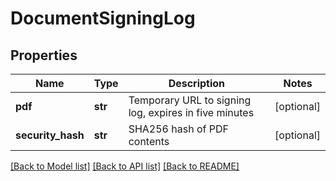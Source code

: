# DocumentSigningLog

## Properties
Name | Type | Description | Notes
------------ | ------------- | ------------- | -------------
**pdf** | **str** | Temporary URL to signing log, expires in five minutes | [optional] 
**security_hash** | **str** | SHA256 hash of PDF contents | [optional] 

[[Back to Model list]](../README.md#documentation-for-models) [[Back to API list]](../README.md#documentation-for-api-endpoints) [[Back to README]](../README.md)


